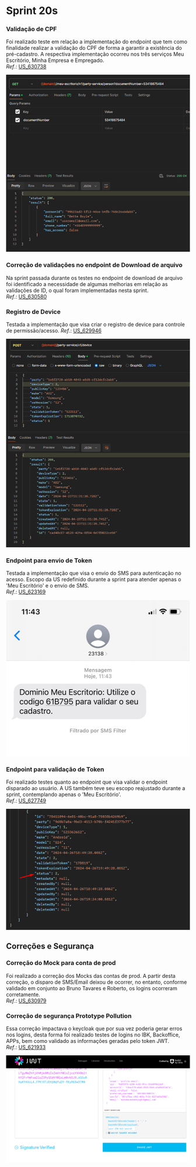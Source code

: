 # Sprint 20s

### Validação de CPF
Foi realizado teste em relação a implementação do endpoint que tem como finalidade realizar a validação do CPF de forma a garantir a existência do pré-cadastro. A respectiva implementação ocorreu nos três serviços Meu Escritório, Minha Empresa e Empregado.</br>
*Ref*.: [US_630738](https://dev.azure.com/tr-ggo/TR%20Fintech/_workitems/edit/630738)

![ValidaçãoCPF](./arquivos/Screenshot_21.png)

### Correção de validações no endpoint de Download de arquivo
Na sprint passada durante os testes no endpoint de download de arquivo foi identificado a necessidade de algumas melhorias em relação as validações de ID, o qual foram implementadas nesta sprint.</br>
*Ref*.: [US_630580](https://dev.azure.com/tr-ggo/TR%20Fintech/_workitems/edit/630580)

### Registro de Device
Testada a implementação que visa criar o registro de device para controle de permissão/acesso.
*Ref*.: [US_629946](https://dev.azure.com/tr-ggo/TR%20Fintech/_workitems/edit/629946)

![CriaçãoDevice](./arquivos/Screenshot_39.png)

### Endpoint para envio de Token
Testada a implementação que visa o envio do SMS para autenticação no acesso. Escopo da US redefinido durante a sprint para atender apenas o 'Meu Escritório' e o envio de SMS.</br>
*Ref*.: [US_623169](https://dev.azure.com/tr-ggo/TR%20Fintech/_workitems/edit/623169)

![SMS](./arquivos/sms.jpg)

### Endpoint para validação de Token
Foi realizado testes quanto ao endpoint que visa validar o endpoint disparado ao usuário. A US também teve seu escopo reajustado durante a sprint, contemplando apenas o 'Meu Escritório'.</br>
*Ref*.: [US_627749](https://dev.azure.com/tr-ggo/TR%20Fintech/_workitems/edit/627749)

![StatusDevice](./arquivos/status_device.png)

## Correções e Segurança
### Correção do Mock para conta de prod
Foi realizado a correção dos Mocks das contas de prod. A partir desta correção, o disparo de SMS/Email deixou de ocorrer, no entanto, conforme validado em conjunto ao Bruno Tavares e Roberto, os logins ocorreram corretamente.</br>
*Ref*.: [US_630979](https://dev.azure.com/tr-ggo/TR%20Fintech/_workitems/edit/630979)

### Correção de segurança Prototype Pollution
Essa correção impactava o keycloak que por sua vez poderia gerar erros nos logins, desta forma foi realizado testes de logins no IBK, Backoffice, APPs, bem como validado as informações geradas pelo token JWT.</br>
*Ref*.: [US_621933](https://dev.azure.com/tr-ggo/TR%20Fintech/_workitems/edit/621933)

![TokenJWT](./arquivos/validade_jwt.png)